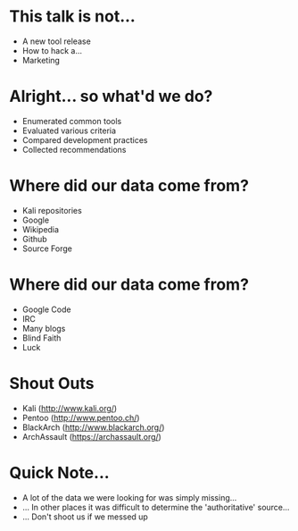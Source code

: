 <!SLIDE bullets>

# This talk is not...

* A new tool release
* How to hack a...
* Marketing

<!SLIDE bullets>

# Alright... so what'd we do?

* Enumerated common tools
* Evaluated various criteria
* Compared development practices
* Collected recommendations

<!SLIDE bullets>

# Where did our data come from?

* Kali repositories
* Google
* Wikipedia
* Github
* Source Forge

<!SLIDE bullets>

# Where did our data come from?

* Google Code
* IRC
* Many blogs
* Blind Faith
* Luck

<!SLIDE bullets>

# Shout Outs

* Kali (http://www.kali.org/)
* Pentoo (http://www.pentoo.ch/)
* BlackArch (http://www.blackarch.org/)
* ArchAssault (https://archassault.org/)

<!SLIDE bullets >

# Quick Note...

* A lot of the data we were looking for was simply missing...
* ... In other places it was difficult to determine the 'authoritative' source...
* ... Don't shoot us if we messed up

